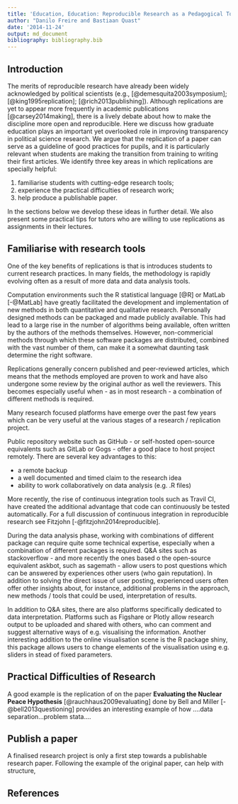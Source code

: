 ```yaml
---
title: 'Education, Education: Reproducible Research as a Pedagogical Tool'
author: "Danilo Freire and Bastiaan Quast"
date: '2014-11-24'
output: md_document
bibliography: bibliography.bib
---
```


## Introduction

The merits of reproducible research have already been widely acknowledged by political scientists (e.g., [@demesquita2003symposium]; [@king1995replication]; [@rich2013publishing]). Although replications are yet to appear more frequently in academic publications [@carsey2014making], there is a lively debate about how to make the discipline more open and reproducible. Here we discuss how graduate education plays an important yet overlooked role in improving transparency in political science research. We argue that the replication of a paper can serve as a guideline of good practices for pupils, and it is particularly relevant when students are making the transition from training to writing their first articles. We identify three key areas in which replications are specially helpful:

1) familiarise students with cutting-edge research tools;
2) experience the practical difficulties of research work;
3) help produce a publishable paper.

In the sections below we develop these ideas in further detail. We also present some practical tips for tutors who are willing to use replications as assignments in their lectures.


## Familiarise with research tools

One of the key benefits of replications is that is introduces students to current research practices. In many fields, the methodology is rapidly evolving often as a result of more data and data analysis tools.

Computation environments such the R statistical language [@R] or MatLab [-@MatLab] have greatly facilitated the development and implementation of new methods in both quantitative and qualitative research. Personally designed methods can be packaged and made publicly available. This had lead to a large rise in the number of algorithms being available, often written by the authors of the methods themselves.
However, non-commericial methods through which these software packages are distributed, combined with the vast number of them, can make it a somewhat daunting task determine the right software.

Replications generally concern published and peer-reviewed articles,
which means that the methods employed are proven to work
and have also undergone some review by the original author as well the reviewers.
This becomes especially useful when - as in most research - a combination of different methods is required.

Many research focused platforms have emerge over the past few years which can be very useful at the various stages of a research / replication project.

Public repository website such as GitHub - or self-hosted open-source equivalents such as GitLab or Gogs - offer a good place to host project remotely. There are several key advantages to this:

* a remote backup
* a well documented and timed claim to the research idea
* ability to work collaboratively on data analysis (e.g. .R files)

More recently, the rise of continuous integration tools such as Travil CI, have created the additional advantage that code can continuously be tested automatically. For a full discussion of continuous integration in reproducible research see Fitzjohn [-@fitzjohn2014reproducible].

During  the data analysis phase, working with combinations of different package can require quite some technical expertise, especially when a combination of different packages is required.
Q&A sites such as stackoverflow - and more recently the ones based o the open-source equivalent askbot, such as sagemath - allow users to post questions which can be answered by experiences other users (who gain reputation).
In addition to solving the direct issue of user posting, experienced users often offer other insights about, for instance,
additional problems in the approach,
new methods / tools that could be used,
interpretation of results.

In addition to Q&A sites, there are also platforms specifically dedicated to data interpretation.
Platforms such as Figshare or Plotly allow research output to be uploaded and shared with others, 
who can comment and suggest alternative ways of e.g. visualising the information.
Another interesting addition to the online visualisation scene is the R package shiny,
this package allows users to change elements of the visualisation using e.g. sliders in stead of fixed parameters.


## Practical Difficulties of Research

A good example is the replication of on the paper **Evaluating the Nuclear Peace Hypothesis** [@rauchhaus2009evaluating] done by Bell and Miller [-@bell2013questioning] provides an interesting example of how ....data separation...problem stata....


## Publish a paper

A finalised research project is only a first step towards a publishable research paper.
Following the example of the original paper, can help with structure, 


## References
